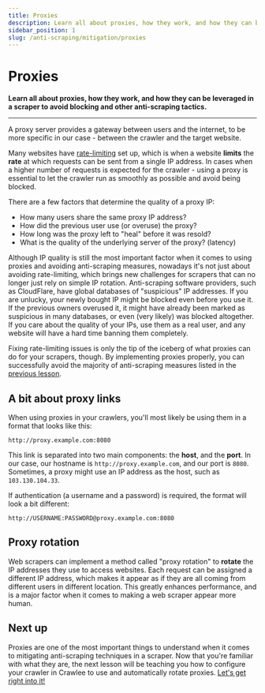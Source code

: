 ```yaml
---
title: Proxies
description: Learn all about proxies, how they work, and how they can be leveraged in a scraper to avoid blocking and other anti-scraping tactics.
sidebar_position: 1
slug: /anti-scraping/mitigation/proxies
---
```


# [](#about-proxies) Proxies

**Learn all about proxies, how they work, and how they can be leveraged in a scraper to avoid blocking and other anti-scraping tactics.**

---

A proxy server provides a gateway between users and the internet, to be more specific in our case - between the crawler and the target website.

Many websites have [rate-limiting](../techniques/rate_limiting.md) set up, which is when a website **limits** the **rate** at which requests can be sent from a single IP address. In cases when a higher number of requests is expected for the crawler - using a proxy is essential to let the crawler run as smoothly as possible and avoid being blocked.

There are a few factors that determine the quality of a proxy IP:

- How many users share the same proxy IP address?
- How did the previous user use (or overuse) the proxy?
- How long was the proxy left to "heal" before it was resold?
- What is the quality of the underlying server of the proxy? (latency)

Although IP quality is still the most important factor when it comes to using proxies and avoiding anti-scraping measures, nowadays it's not just about avoiding rate-limiting, which brings new challenges for scrapers that can no longer just rely on simple IP rotation. Anti-scraping software providers, such as CloudFlare, have global databases of "suspicious" IP addresses. If you are unlucky, your newly bought IP might be blocked even before you use it. If the previous owners overused it, it might have already been marked as suspicious in many databases, or even (very likely) was blocked altogether. If you care about the quality of your IPs, use them as a real user, and any website will have a hard time banning them completely.

Fixing rate-limiting issues is only the tip of the iceberg of what proxies can do for your scrapers, though. By implementing proxies properly, you can successfully avoid the majority of anti-scraping measures listed in the [previous lesson](../index.md).

## [](#understanding-proxy-links) A bit about proxy links

When using proxies in your crawlers, you'll most likely be using them in a format that looks like this:

```text
http://proxy.example.com:8080
```

This link is separated into two main components: the **host**, and the **port**. In our case, our hostname is `http://proxy.example.com`, and our port is `8080`. Sometimes, a proxy might use an IP address as the host, such as `103.130.104.33`.

If authentication (a username and a password) is required, the format will look a bit different:

```text
http://USERNAME:PASSWORD@proxy.example.com:8080
```

## [](#proxy-rotation) Proxy rotation

Web scrapers can implement a method called "proxy rotation" to **rotate** the IP addresses they use to access websites. Each request can be assigned a different IP address, which makes it appear as if they are all coming from different users in different location. This greatly enhances performance, and is a major factor when it comes to making a web scraper appear more human.

## [](#next) Next up

Proxies are one of the most important things to understand when it comes to mitigating anti-scraping techniques in a scraper. Now that you're familiar with what they are, the next lesson will be teaching you how to configure your crawler in Crawlee to use and automatically rotate proxies. [Let's get right into it!](./using_proxies.md)
